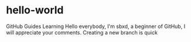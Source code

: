# hello-world
GitHub Guides Learning
Hello everybody, I'm sbxd, a beginner of GitHub, I will appreciate your comments.
Creating a new branch is quick